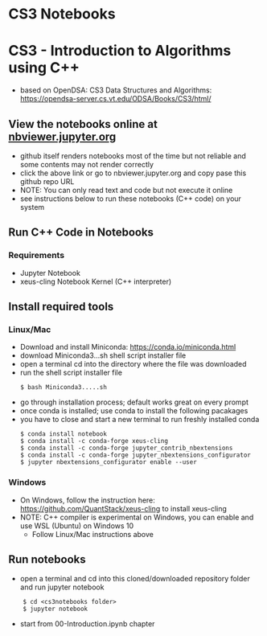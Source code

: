 # CS3 Notebooks

# CS3 - Introduction to Algorithms using C++
- based on OpenDSA: CS3 Data Structures and Algorithms: https://opendsa-server.cs.vt.edu/ODSA/Books/CS3/html/

## View the notebooks online at [nbviewer.jupyter.org](https://nbviewer.jupyter.org/github/rambasnet/CS3Notebooks/tree/master/)
- github itself renders notebooks most of the time but not reliable and some contents may not render correctly
- click the above link or go to nbviewer.jupyter.org and copy pase this github repo URL
- NOTE: You can only read text and code but not execute it online
- see instructions below to run these notebooks (C++ code) on your system

## Run C++ Code in Notebooks
### Requirements
- Jupyter Notebook
- xeus-cling Notebook Kernel (C++ interpreter)

## Install required tools
### Linux/Mac
- Download and install Miniconda: https://conda.io/miniconda.html 
- download Miniconda3...sh shell script installer file
- open a terminal cd into the directory where the file was downloaded
- run the shell script installer file
    ``` 
    $ bash Miniconda3.....sh
    ```
- go through installation process; default works great on every prompt
- once conda is installed; use conda to install the following pacakages
- you have to close and start a new terminal to run freshly installed conda
    ```
    $ conda install notebook
    $ conda install -c conda-forge xeus-cling
    $ conda install -c conda-forge jupyter_contrib_nbextensions
    $ conda install -c conda-forge jupyter_nbextensions_configurator
    $ jupyter nbextensions_configurator enable --user
    ```
    
### Windows
- On Windows, follow the instruction here: https://github.com/QuantStack/xeus-cling
to install xeus-cling
- NOTE: C++ compiler is experimental on Windows, you can enable and use WSL (Ubuntu) on Windows 10
    - Follow Linux/Mac instructions above 


## Run notebooks
- open a terminal and cd into this cloned/downloaded repository folder and run jupyter notebook
```
    $ cd <cs3notebooks folder>
    $ jupyter notebook
```
- start from 00-Introduction.ipynb chapter
